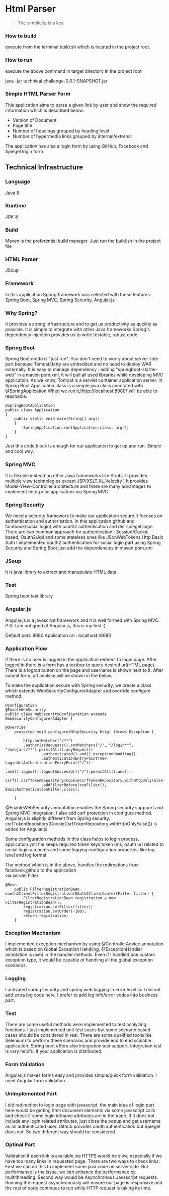 # Html Parser

> The simplicity is a key.

### How to build

execute from the terminal build.sh which is located in the project root.

### How to run
execute the above command in target directory in the project root 

java -jar technical.challenge-0.0.1-SNAPSHOT.jar

### Simple HTML Parser Form 

This application aims to parse a given link by user and show the required information which is described below:

* Version of Document
* Page title
* Number of headings grouped by heading level
* Number of hypermedia links grouped by internal/external

The application has also a login form by using GitHub, Facebook and Spiegel login form.


## Technical Infrastructure

### Language
Java 8

### Runtime
JDK 8

### Build
Maven is the preferential build manager. Just run the build.sh in the project file

### HTML Parser
JSoup

### Framework
In this application Spring framework was selected with these features: Spring Boot, Spring MVC, Spring Security, Angular.js  
   
### Why Spring?
It provides a strong infrastructure and to get us productivity as qucikly as possible. 
It is simple to integrate with other Java frameworks
Spring's dependency injection provides us to write testable, robust code.  

### Spring Boot
Spring Boot motto is "just run". You don't need to worry about server side part because Tomcat/Jetty are embedded and no need to deploy WAR externally.
It is easy to manage dependency : adding "springboot-starter-web" in a maven pom.xml, it will pull all used libraries while developing MVC application.
As we know, Tomcat is a servlet container application server. In Spring Boot Application class is a simple java class annotated with @SpringApplication
When we run it,[http://localhost:8080/]will be able to reachable. 

```  
@SpringBootApplication
public class Application
{
    public static void main(String[] args)
    {
        SpringApplication.run(Application.class, args);
    }
}
```

Just this code block is enough for our application to get up and run. Simple and cool way. 


### Spring MVC
It is flexible instead og other Java frameworks like Struts. It provides multiple view technologies except JSP(XSLT,XL,Velocity )
It provides Model-View-Controller architecture and there are many advantages to implement enterprise applicatons via Spring MVC

### Spring Security
We need a security framework to make our application secure.It focuses on authentication and authorization. In this application
github and facebook(social login) with oauth2 authentication  and der spiegel login. 
There are two common approach for authentication : Session/Cookie based, Oauth2/Api and some stateless ones like JSonWebTokens,Http Basic Auth
I implemented oauth2 authentication for social login part using Spring Security and Spring Boot just add the dependencies in maven pom.xml


### JSoup
It is java library to extract and manupulate HTML data. 

### Test
Spring boot test library

### Angular.js
Angular.js is a javascript framework and it is well formed with Spring MVC.
P.S: I am not good at Angular.js, this is my first :) 

Default port: 8080
Application url : localhost:/8080

### Application Flow

If there is no user is logged in the application redirect to login page. 
After logged in there is a form has a textbox to query desired url(HTML page).  
There is a logout button on the page and username is shown next to it. After submit form, url analyse will be shown in the below.  

To make the application secure with Spring security, we create a class which extends WebSecurityConfigurerAdapter and override configure method:

``` 
@Configuration
@EnableWebSecurity
public class WebSecurityConfiguration extends WebSecurityConfigurerAdapter {

@Override
	protected void configure(HttpSecurity http) throws Exception {
		
		http.antMatcher("/**")
		.authorizeRequests().antMatchers("/", "/login**", "/webjars/**").permitAll().anyRequest()
				.authenticated().and().exceptionHandling()
				.authenticationEntryPoint(new LoginUrlAuthenticationEntryPoint("/"))
				.and().logout().logoutSuccessUrl("/").permitAll().and().
				csrf().csrfTokenRepository(CookieCsrfTokenRepository.withHttpOnlyFalse()).and()
				.addFilterBefore(ssoFilter(), BasicAuthenticationFilter.class);
		
	}
```
   
@EnableWebSecurity annoatation enables the Spring security suppport and Spring MVC integration.
I also add csrf protection in configure method. Angular.js is slightly different from Spring security.
csrfTokenRepository(CookieCsrfTokenRepository.withHttpOnlyFalse()) is added for Angular.js

Some configuration methods in this class helps to login process. 
application.yml file keeps required token keys,token uris, oauth url related to social login accounts 
and some logging configuration properties like log level and log format. 

The method which is in the above, handles the redirections from facebook,github to the application  
via servlet Filter

```
@Bean
	public FilterRegistrationBean oauth2ClientFilterRegistration(OAuth2ClientContextFilter filter) {
		FilterRegistrationBean registration = new FilterRegistrationBean();
		registration.setFilter(filter);
		registration.setOrder(-100);
		return registration;
	}
```


### Exception Mechanism
I implemented exception mechanism by using @ControllerAdvice annotation which is based on Global Exception Handling.
@ExceptionHandler annotation is used in the handler methods. Even if I handled one custom exception type,
it would be capable of handling all the global exception scenarios.


### Logging
I activated spring security and spring web logging in error level so I did not add extra log code here. 
I prefer to add log info/error codes into business part.  
	
### Test 
There are some useful methods were implemented to test analyzing functions. I just implemented unit test cases but some scenario based cases should be considered in real. There are some qualified tools(like Selenium) to perform these scenarios and provide end to end scalable application. 
Spring boot offers also integration test support. Integration test is very helpful if your application is 
distributed.


### Form Validation
Angular.js makes forms easy and provides simple/quick form validation. I used Angular form validation.

### UnImplemented Part
I did redirection to login page with javascript, the main idea of login part here would be getting html document elements via some javascript
calls and check if some login id/name attributes are in the page. If it does not include any login related attributes, just close the popup and 
get username as an authenticated user. Github provides oauth authentication but Spiegel does not. So two different way  should be considered.

### Optinal Part
Validation if each link is available via HTTPS would be slow, especially if we have too many links in requested page.
There are two ways to check links:
First we can do this to implement some java code on server side. But performance is the issue, we can enhance the performance by multithreading.
Second way would be Asynchronous Javascript requests. Running the request asynchronously will ensure our page is responsive and 
the rest of code continues to run while HTTP request is taking its time. 

 

